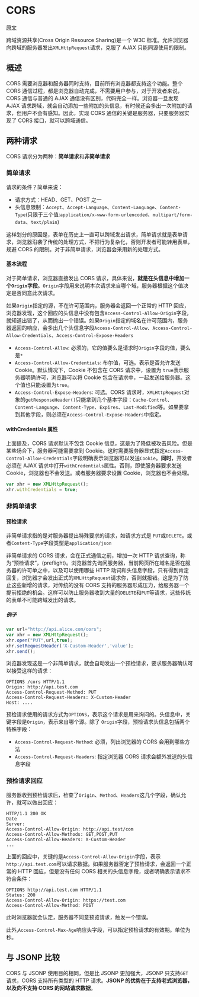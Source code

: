 # CORS 

[原文](https://wangdoc.com/javascript/bom/cors.html)

跨域资源共享(Cross Origin Resource Sharing)是一个 W3C 标准。允许浏览器向跨域的服务器发出`XMLHttpRequest`请求，克服了 AJAX 只能同源使用的限制。

## 概述

CORS 需要浏览器和服务器同时支持，目前所有浏览器都支持这个功能。整个 CORS 通信过程，都是浏览器自动完成，不需要用户参与，对于开发者来说，CORS 通信与普通的 AJAX 通信没有区别，代码完全一样。浏览器一旦发现 AJAX 请求跨域，就会自动添加一些附加的头信息，有时候还会多出一次附加的请求，但用户不会有感知。因此，实现 CORS 通信的关键是服务器，只要服务器实现了 CORS 接口，就可以跨域通信。

## 两种请求

CORS 请求分为两种：**简单请求**和**非简单请求**

### 简单请求

请求的条件？简单来说：
- 请求方式：HEAD、GET、POST 之一
- 头信息限制：`Accept`、`Accept-Language`、`Content-Language`、`Content-Type`(只限于三个值:`application/x-www-form-urlencoded`、`multipart/form-data`、`text/plain`)

这样划分的原因是，表单在历史上一直可以跨域发出请求，简单请求就是表单请求，浏览器沿袭了传统的处理方式，不把行为复杂化，否则开发者可能转用表单，规避 CORS 的限制。对于非简单请求，浏览器会采用新的处理方式。

#### 基本流程

对于简单请求，浏览器直接发出 CORS 请求，具体来说，**就是在头信息中增加一个`Origin`字段**。`Origin`字段用来说明本次请求来自哪个域，服务器根据这个值决定是否同意此次请求。

如果`Origin`指定的源，不在许可范围内，服务器会返回一个正常的 HTTP 回应，浏览器发现，这个回应的头信息中没有包含`Access-Control-Allow-Origin`字段，就知道出错了，从而抛出一个错误。如果`Origin`指定的域名在许可范围内，服务器返回的响应，会多出几个头信息字段`Access-Control-Allow`、`Access-Control-Allow-Credentials`、`Access-Control-Expose-Headers`

- `Access-Control-Allow`: 必须的，它的值要么是请求时`Origin`字段的值，要么是`*`
- `Access-Control-Allow-Credentials`: 布尔值，可选。表示是否允许发送 Cookie。默认情况下，Cookie 不包含在 CORS 请求中，设置为 `true`表示服务器明确许可，浏览器可以将 Cookie 包含在请求中，一起发送给服务器。这个值也只能设置为`true`。
- `Access-Control-Expose-Headers`: 可选。CORS 请求时，`XMLHttpRequest`对象的`getResponseHeader()`只能拿到几个基本字段：`Cache-Control`、`Content-Language`、`Content-Type`、`Expires`、`Last-Modified`等。如果要拿到其他字段，则必须在`Access-Control-Expose-Headers`中指定。

#### withCredentials 属性

上面提及，CORS 请求默认不包含 Cookie 信息，这是为了降低被攻击风险。但是某些场合下，服务器可能需要拿到 Cookie。这时需要服务器显式指定`Access-Control-Allow-Credentials`字段明确表示浏览器可以发送`Cookie`。**同时**，开发者必须在 AJAX 请求中打开`withCredentials`属性。否则，即使服务器要求发送 Cookie，浏览器也不会发送。或者服务器要求设置 Cookie，浏览器也不会处理。

```js
var xhr = new XMLHttpRequest();
xhr.withCredentials = true;
```

### 非简单请求

#### 预检请求

非简单请求指的是对服务器提出特殊要求的请求，如请求方式是 `PUT`或`DELETE`。或者`Content-Type`字段类型是`application/json`

非简单请求的 CORS 请求，会在正式通信之前，增加一次 HTTP 请求查询，称为“预检请求”，(preflight)。浏览器首先询问服务器，当前网页所在域名是否在服务器的许可单之中，以及可以使用哪些 HTTP 动词和头信息字段，只有得到肯定回复，浏览器才会发出正式的`XMLHttpRequest`请求你，否则就报错。这是为了防止这些新增的请求，对传统的没有 CORS 支持的服务器形成压力，给服务器一个提前拒绝的机会。这样可以防止服务器收到大量的`DELETE`和`PUT`等请求，这些传统的表单不可能跨域发出的请求。

##### 例子

```js
var url="http://api.alice.com/cors";
var xhr = new XMLHttpRequest();
xhr.open("PUT",url,true);
xhr.setRequestHeader('X-Custom-Header','value');
xhr.send();
```

浏览器发现这是一个非简单请求，就会自动发出一个预检请求，要求服务器确认可以接受这样的请求：
```
OPTIONS /cors HTTP/1.1
Origin: http://api.test.com
Access-Control-Request-Method: PUT
Access-Control-Request-Headers: X-Custom-Header
Host: ....

```

预检请求使用的请求方式为`OPTIONS`，表示这个请求是用来询问的。头信息中，关键字段是`Origin`，表示来自哪个源。除了 `Origin`字段，预检请求头信息包括两个特殊字段：
- `Access-Control-Request-Method`: 必须，列出浏览器的 CORS 会用到哪些方法
- `Access-Control-Request-Headers`: 指定浏览器 CORS 请求会额外发送的头信息字段

### 预检请求回应

服务器收到预检请求后，检查了`Origin`、`Method`、`Headers`这几个字段，确认允许，就可以做出回应：
```
HTTP/1.1 200 OK
Date
Server:
Access-Control-Allow-Origin: http://api.test/com
Access-Control-Allow-Methods: GET,POST,PUT
Access-Control-Allow-Headers: X-Custom-Header
...
```
上面的回应中，关键的是`Access-Control-Allow-Origin`字段，表示`http://api.test.com`可以请求数据。如果服务器否定了预检请求，会返回一个正常的 HTTP 回应，但是没有任何 CORS 相关的头信息字段，或者明确表示请求不符合条件：
```
OPTIONS http://api.test.com HTTP/1.1
Status: 200
Access-Control-Allow-Origin: https://test.com
Access-Control-Allow-Method: POST
```
此时浏览器就会认定，服务器不同意预览请求，触发一个错误。

此外,`Access-Control-Max-Age`响应头字段，可以指定预检请求的有效期。单位为秒。

## 与 JSONP 比较

CORS 与 JSONP 使用目的相同，但是比 JSONP 更加强大，JSONP 只支持`GET`请求，CORS 支持所有类型的 HTTP 请求。**JSONP 的优势在于支持老式浏览器，以及向不支持 CORS 的网站请求数据**。